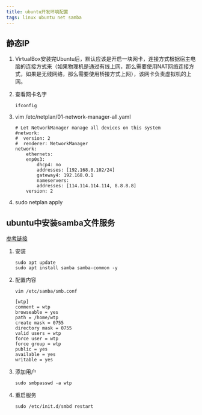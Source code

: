 ```yaml
---
title: ubuntu开发环境配置
tags: linux ubuntu net samba
---
```


## 静态IP

1. VirtualBox安装完Ubuntu后，默认应该是开启一块网卡，连接方式根据宿主电脑的连接方式来（如果物理机是通过有线上网，那么需要使用NAT网络连接方式，如果是无线网络，那么需要使用桥接方式上网），该网卡负责虚拟机的上网。
2. 查看网卡名字

    ```shell
    ifconfig
    ```

3. vim /etc/netplan/01-network-manager-all.yaml

    ```shell
    # Let NetworkManager manage all devices on this system
    #network:
    #  version: 2
    #  renderer: NetworkManager
    network:
        ethernets:
        enp0s3:
            dhcp4: no
            addresses: [192.168.0.102/24]
            gateway4: 192.168.0.1
            nameservers:
            addresses: [114.114.114.114, 8.8.8.8]
        version: 2
    ```

4. sudo netplan apply

## ubuntu中安装samba文件服务

[参考链接](https://zhuanlan.zhihu.com/p/92200052)

1. 安装

    ```shell
    sudo apt update
    sudo apt install samba samba-common -y
    ```

2. 配置内容

    ```shell
    vim /etc/samba/smb.conf
    ```

    ```shell
    [wtp]
    comment = wtp
    browseable = yes
    path = /home/wtp
    create mask = 0755
    directory mask = 0755
    valid users = wtp
    force user = wtp
    force group = wtp
    public = yes
    available = yes
    writable = yes
    ```

3. 添加用户

    ```shell
    sudo smbpasswd -a wtp
    ```

4. 重启服务

    ```shell
    sudo /etc/init.d/smbd restart
    ```

